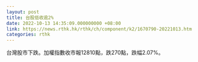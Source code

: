 ```yaml
---
layout: post
title: 台股低收逾2%
date: 2022-10-13 14:35:09.000000000 +08:00
link: https://news.rthk.hk/rthk/ch/component/k2/1670790-20221013.htm
categories: rthk
---
```


台灣股市下跌。加權指數收市報12810點，跌270點，跌幅2.07%。
